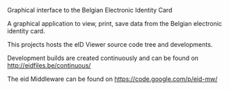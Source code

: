 Graphical interface to the Belgian Electronic Identity Card

A graphical application to view, print, save data from the Belgian electronic identity card.

This projects hosts the eID Viewer source code tree and developments.

Development builds are created continuously and can be found on http://eidfiles.be/continuous/

The eid Middleware can be found on https://code.google.com/p/eid-mw/